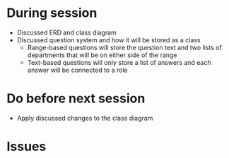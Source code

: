 # During session
- Discussed ERD and class diagram 
- Discussed question system and how it will be stored as a class
    * Range-based questions will store the question text and two lists of departments that will be on either side of the range
    * Text-based questions will only store a list of answers and each answer will be connected to a role

# Do before next session
- Apply discussed changes to the class diagram

# Issues
